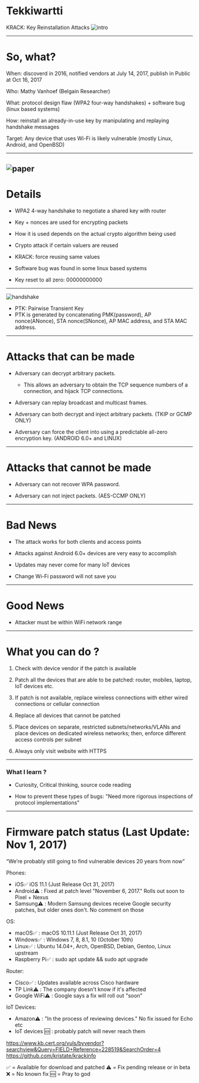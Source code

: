# Tekkiwartti

KRACK: Key Reinstallation Attacks
![intro](../resources/pics/intro.png)

---

# So, what?

When: discoverd in 2016, notified vendors at July 14, 2017, publish in Public at Oct 16, 2017

Who: Mathy Vanhoef (Belgain Researcher)

What: protocol design flaw (WPA2 four-way handshakes) + software bug (linux based systems)

How: reinstall an already-in-use key by manipulating and replaying handshake messages

Target: Any device that uses Wi-Fi is likely vulnerable (mostly Linux, Android, and OpenBSD)

---
![paper](../resources/pics/paper.png)
---

# Details

- WPA2 4-way handshake to negotiate a shared key with router

- Key + nonces are used for encrypting packets

- How it is used depends on the actual crypto algorithm being used

- Crypto attack if certain valuers are reused 

- KRACK: force reusing same values

- Software bug was found in some linux based systems 

- Key reset to all zero: 00000000000

---
![handshake](../resources/pics/handshake.png)

- PTK: Pairwise Transient Key
- PTK is generated by concatenating PMK(password), AP nonce(ANonce), STA nonce(SNonce), AP MAC address, and STA MAC address.
---
# Attacks that can be made

- Adversary can decrypt arbitrary packets.
    * This allows an adversary to obtain the TCP sequence numbers of a connection, and hijack TCP connections.

- Adversary can replay broadcast and multicast frames.

- Adversary can both decrypt and inject arbitrary packets. (TKIP or GCMP ONLY)

- Adversary can force the client into using a predictable all-zero encryption key. (ANDROID 6.0+ and LINUX)

---
# Attacks that cannot be made

- Adversary can not recover WPA password.

- Adversary can not inject packets. (AES-CCMP ONLY)

---

# Bad News

- The attack works for both clients and access points

- Attacks against Android 6.0+ devices are very easy to accomplish

- Updates may never come for many IoT devices

- Change Wi-Fi password will not save you

---

# Good News

- Attacker must be within WiFi network range

---

# What you can do ?

1. Check with device vendor if the patch is available

2. Patch all the devices that are able to be patched: router, mobiles, laptop, IoT devices etc.

3. If patch is not available, replace wireless connections with either wired connections or cellular connection

4. Replace all devices that cannot be patched

5. Place devices on separate, restricted subnets/networks/VLANs and place devices on dedicated wireless networks; then, enforce different access controls per subnet

6. Always only visit website with HTTPS

---

### What I learn ?

- Curiosity, Critical thinking, source code reading

- How to prevent these types of bugs: "Need more rigorous inspections of protocol implementations"

---

# Firmware patch status (Last Update: Nov 1, 2017)

“We’re probably still going to find vulnerable devices 20 years from now”

Phones: 
- iOS:white_check_mark: iOS 11.1 (Just Release Oct 31, 2017)
- Android:warning: : Fixed at patch level "November 6, 2017." Rolls out soon to Pixel + Nexus
- Samsung:warning: : Modern Samsung devices receive Google security patches, but older ones don't. No comment on those

OS:
- macOS:white_check_mark: : macOS 10.11.1 (Just Release Oct 31, 2017)
- Windows:white_check_mark: : Windows 7, 8, 8.1, 10 (October 10th)
- Linux:white_check_mark: : Ubuntu 14.04+, Arch, OpenBSD, Debian, Gentoo, Linux upstream
- Raspberry Pi:white_check_mark: : sudo apt update && sudo apt upgrade

Router:
- Cisco:white_check_mark: : Updates available across Cisco hardware
- TP Link:warning: : The company doesn't know if it's affected
- Google WiFi:warning: : Google says a fix will roll out "soon"

IoT Devices:
- Amazon:warning: : "In the process of reviewing devices." No fix issued for Echo etc 
- IoT devices :sos: : probably patch will never reach them

https://www.kb.cert.org/vuls/byvendor?searchview&Query=FIELD+Reference=228519&SearchOrder=4
https://github.com/kristate/krackinfo

:white_check_mark: = Available for download and patched
:warning: = Fix pending release or in beta
:x: = No known fix
:sos: = Pray to god 


